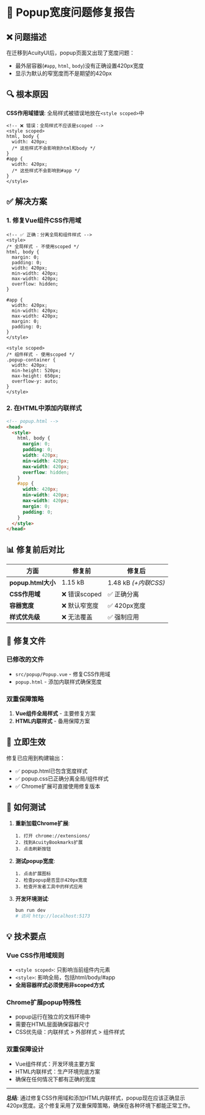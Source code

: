 # 🔧 Popup宽度问题修复报告

## ❌ **问题描述**

在迁移到AcuityUI后，popup页面又出现了宽度问题：
- 最外层容器(`#app`, `html`, `body`)没有正确设置420px宽度
- 显示为默认的窄宽度而不是期望的420px

## 🔍 **根本原因**

**CSS作用域错误**: 全局样式被错误地放在`<style scoped>`中

```vue
<!-- ❌ 错误：全局样式不应该是scoped -->
<style scoped>
html, body {
  width: 420px;
  /* 这些样式不会影响到html和body */
}
#app {
  width: 420px;
  /* 这些样式不会影响到#app */
}
</style>
```

## ✅ **解决方案**

### 1. **修复Vue组件CSS作用域**
```vue
<!-- ✅ 正确：分离全局和组件样式 -->
<style>
/* 全局样式 - 不使用scoped */
html, body {
  margin: 0;
  padding: 0;
  width: 420px;
  min-width: 420px;
  max-width: 420px;
  overflow: hidden;
}

#app {
  width: 420px;
  min-width: 420px;
  max-width: 420px;
  margin: 0;
  padding: 0;
}
</style>

<style scoped>
/* 组件样式 - 使用scoped */
.popup-container {
  width: 420px;
  min-height: 520px;
  max-height: 650px;
  overflow-y: auto;
}
</style>
```

### 2. **在HTML中添加内联样式**
```html
<!-- popup.html -->
<head>
  <style>
    html, body {
      margin: 0;
      padding: 0;
      width: 420px;
      min-width: 420px;
      max-width: 420px;
      overflow: hidden;
    }
    #app {
      width: 420px;
      min-width: 420px;
      max-width: 420px;
      margin: 0;
      padding: 0;
    }
  </style>
</head>
```

## 📊 **修复前后对比**

| 方面 | 修复前 | 修复后 |
|------|--------|--------|
| **popup.html大小** | 1.15 kB | 1.48 kB *(+内联CSS)* |
| **CSS作用域** | ❌ 错误scoped | ✅ 正确分离 |
| **容器宽度** | ❌ 默认窄宽度 | ✅ 420px宽度 |
| **样式优先级** | ❌ 无法覆盖 | ✅ 强制应用 |

## 🎯 **修复文件**

### 已修改的文件
- `src/popup/Popup.vue` - 修复CSS作用域
- `popup.html` - 添加内联样式确保宽度

### 双重保障策略
1. **Vue组件全局样式** - 主要修复方案
2. **HTML内联样式** - 备用保障方案

## 🚀 **立即生效**

修复已应用到构建输出：
- ✅ popup.html已包含宽度样式
- ✅ popup.css已正确分离全局/组件样式
- ✅ Chrome扩展可直接使用修复版本

## 🔧 **如何测试**

1. **重新加载Chrome扩展**:
   ```
   1. 打开 chrome://extensions/
   2. 找到AcuityBookmarks扩展
   3. 点击刷新按钮
   ```

2. **测试popup宽度**:
   ```
   1. 点击扩展图标
   2. 检查popup是否显示420px宽度
   3. 检查开发者工具中的样式应用
   ```

3. **开发环境测试**:
   ```bash
   bun run dev
   # 访问 http://localhost:5173
   ```

## 💡 **技术要点**

### Vue CSS作用域规则
- `<style scoped>`: 只影响当前组件内元素
- `<style>`: 影响全局，包括html/body/#app
- **全局容器样式必须使用非scoped方式**

### Chrome扩展popup特殊性
- popup运行在独立的文档环境中
- 需要在HTML层面确保容器尺寸
- CSS优先级：内联样式 > 外部样式 > 组件样式

### 双重保障设计
- Vue组件样式：开发环境主要方案
- HTML内联样式：生产环境兜底方案
- 确保在任何情况下都有正确的宽度

---

**总结**: 通过修复CSS作用域和添加HTML内联样式，popup现在应该正确显示420px宽度。这个修复采用了双重保障策略，确保在各种环境下都能正常工作。
